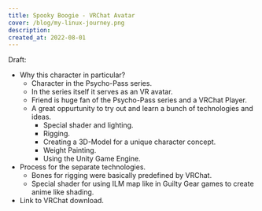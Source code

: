 ```yaml
---
title: Spooky Boogie - VRChat Avatar
cover: /blog/my-linux-journey.png
description: 
created_at: 2022-08-01
---
```


Draft:
* Why this character in particular?
  * Character in the Psycho-Pass series.
  * In the series itself it serves as an VR avatar.
  * Friend is huge fan of the Psycho-Pass series and a VRChat Player.
  * A great oppurtunity to try out and learn a bunch of technologies and ideas.
    * Special shader and lighting.
    * Rigging.
    * Creating a 3D-Model for a unique character concept.
    * Weight Painting.
    * Using the Unity Game Engine.
* Process for the separate technologies.
  * Bones for rigging were basically predefined by VRChat.
  * Special shader for using ILM map like in Guilty Gear games to create anime like shading.
* Link to VRChat download.
